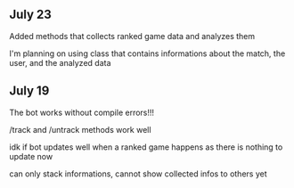 ## July 23 ##

Added methods that collects ranked game data and analyzes them

I'm planning on using class that contains informations about the match, the user, and the analyzed data

## July 19 ##
The bot works without compile errors!!!

/track and /untrack methods work well

idk if bot updates well when a ranked game happens as there is nothing to update now

can only stack informations, cannot show collected infos to others yet
